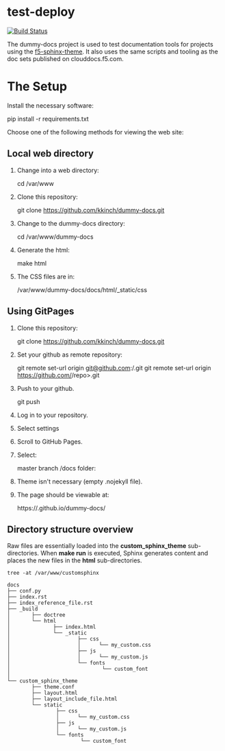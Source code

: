 # test-deploy

[![Build Status](https://travis-ci.org/jputrino/test-deploy.svg?branch=master)](https://travis-ci.org/jputrino/test-deploy)

The dummy-docs project is used to test documentation tools for projects using the [f5-sphinx-theme](https://github.com/f5devcentral/f5-sphinx-theme). It also uses the same scripts and tooling as the doc sets published on clouddocs.f5.com.

The Setup
=========

Install the necessary software:

pip install -r requirements.txt


Choose one of the following methods for viewing the web site:

Local web directory
-------------------

1. Change into a web directory:

   cd /var/www

2. Clone this repository:

   git clone https://github.com/kkinch/dummy-docs.git

3. Change to the dummy-docs directory:

   cd /var/www/dummy-docs

4. Generate the html:

   make html

5. The CSS files are in:

   /var/www/dummy-docs/docs/html/_static/css

Using GitPages
--------------

1. Clone this repository:

   git clone https://github.com/kkinch/dummy-docs.git

2. Set your github as remote repository:

   git remote set-url origin git@github.com:<username>/<repo>.git
   git remote set-url origin https://github.com/<username>/repo>.git

2. Push to your github.

   git push

3. Log in to your repository.

4. Select settings

4. Scroll to GitHub Pages.

5. Select:

   master branch /docs folder:

6. Theme isn't necessary (empty .nojekyll file).

7. The page should be viewable at:

   https://<username>.github.io/dummy-docs/

Directory structure overview
----------------------------

Raw files are essentially loaded into the **custom_sphinx_theme** sub-directories. When **make run** is executed, Sphinx generates content and places the new files in the **html** sub-directories.

```
tree -at /var/www/customsphinx

docs
├── conf.py
├── index.rst
├── index_reference_file.rst
├── _build
│       ├── doctree
│       └── html
│              ├── index.html
│              └── _static
│                      ├── css
│                      │      └── my_custom.css
│                      ├── js
│                      │      └── my_custom.js
│                      └── fonts
│                              └── custom_font
│
└── custom_sphinx_theme
        ├── theme.conf
        ├── layout.html
        ├── layout_include_file.html
        └── static
                ├── css
                │      └── my_custom.css
                ├── js
                │      └── my_custom.js
                └── fonts
                        └── custom_font

```
